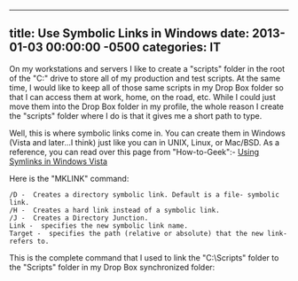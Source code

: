 ﻿---

title:  Use Symbolic Links in Windows
date:   2013-01-03 00:00:00 -0500
categories: IT
---

On my workstations and servers I like to create a "scripts" folder in the root of the "C:" drive to store all of my production and test scripts. At the same time, I would like to keep all of those same scripts in my Drop Box folder so that I can access them at work, home, on the road, etc. While I could just move them into the Drop Box folder in my profile, the whole reason I create the "scripts" folder where I do is that it gives me a short path to type.

Well, this is where symbolic links come in. You can create them in Windows (Vista and later...I think) just like you can in UNIX, Linux, or Mac/BSD. As a reference, you can read over this page from "How-to-Geek":- <span style="text-decoration: underline;"><a title="Using Symlinks in Windows Vista" href="http://www.howtogeek.com/howto/windows-vista/using-symlinks-in-windows-vista/" rel="bookmark">Using Symlinks in Windows Vista</a></span>

Here is the "MKLINK" command:
```powershellMKLINK [[/D] | [/H] | [/J]] Link Target
/D -  Creates a directory symbolic link. Default is a file- symbolic link.
/H -  Creates a hard link instead of a symbolic link.
/J -  Creates a Directory Junction.
Link -  specifies the new symbolic link name.
Target -  specifies the path (relative or absolute) that the new link- refers to.
```

This is the complete command that I used to link the "C:\Scripts" folder to the "Scripts" folder in my Drop Box synchronized folder: